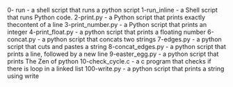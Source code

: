 0- run - a shell script that runs a python script
1-run_inline - a Shell script that runs Python code.
2-print.py - a Python script that prints exactly thecontent of a line
3-print_number.py - a Python script that prints an integer
4-print_float.py - a python script that prints a floating number
6-concat.py - a python script that concats two strings
7-edges.py - a python script that cuts and pastes a string
8-concat_edges.py - a python script that prints a line, followed by a new line
9-easter_egg.py - a python script that prints The Zen of python
10-check_cycle.c - a c program that checks if there is loop in a linked list
100-write.py - a python script that prints a string using write
